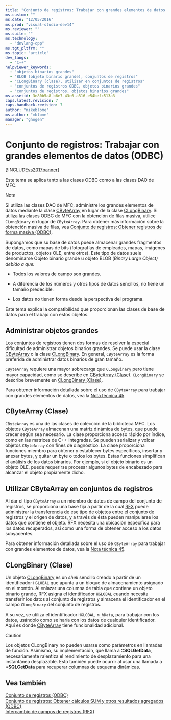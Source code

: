 ```yaml
---
title: "Conjunto de registros: Trabajar con grandes elementos de datos (ODBC) | Microsoft Docs"
ms.custom: ""
ms.date: "12/05/2016"
ms.prod: "visual-studio-dev14"
ms.reviewer: ""
ms.suite: ""
ms.technology: 
  - "devlang-cpp"
ms.tgt_pltfrm: ""
ms.topic: "article"
dev_langs: 
  - "C++"
helpviewer_keywords: 
  - "objetos binarios grandes"
  - "BLOB (objeto binario grande), conjuntos de registros"
  - "CLongBinary (clase), utilizar en conjuntos de registros"
  - "conjuntos de registros ODBC, objetos binarios grandes"
  - "conjuntos de registros, objetos binarios grandes"
ms.assetid: 3e80b5a8-b6e7-43c6-a816-e54befc513a3
caps.latest.revision: 7
caps.handback.revision: 7
author: "mikeblome"
ms.author: "mblome"
manager: "ghogen"
---
```

# Conjunto de registros: Trabajar con grandes elementos de datos (ODBC)
[!INCLUDE[vs2017banner](../../assembler/inline/includes/vs2017banner.md)]

Este tema se aplica tanto a las clases ODBC como a las clases DAO de MFC.  
  
> [!NOTE]
>  Si utiliza las clases DAO de MFC, administre los grandes elementos de datos mediante la clase [CByteArray](../../mfc/reference/cbytearray-class.md) en lugar de la clase [CLongBinary](../../mfc/reference/clongbinary-class.md).  Si utiliza las clases ODBC de MFC con la obtención de filas masiva, utilice `CLongBinary` en lugar de `CByteArray`.  Para obtener más información sobre la obtención masiva de filas, vea [Conjunto de registros: Obtener registros de forma masiva \(ODBC\)](../../data/odbc/recordset-fetching-records-in-bulk-odbc.md).  
  
 Supongamos que su base de datos puede almacenar grandes fragmentos de datos, como mapas de bits \(fotografías de empleados, mapas, imágenes de productos, objetos OLE, entre otros\).  Este tipo de datos suele denominarse Objeto binario grande u objeto BLOB \(*Binary Large Object\) debido a que:*  
  
-   Todos los valores de campo son grandes.  
  
-   A diferencia de los números y otros tipos de datos sencillos, no tiene un tamaño predecible.  
  
-   Los datos no tienen forma desde la perspectiva del programa.  
  
 Este tema explica la compatibilidad que proporcionan las clases de base de datos para el trabajo con estos objetos.  
  
##  <a name="_core_managing_large_objects"></a> Administrar objetos grandes  
 Los conjuntos de registros tienen dos formas de resolver la especial dificultad de administrar objetos binarios grandes.  Se puede usar la clase [CByteArray](../../mfc/reference/cbytearray-class.md) o la clase [CLongBinary](../../mfc/reference/clongbinary-class.md).  En general, `CByteArray` es la forma preferida de administrar datos binarios de gran tamaño.  
  
 `CByteArray` requiere una mayor sobrecarga que `CLongBinary` pero tiene mayor capacidad, como se describe en [CByteArray \(Clase\)](#_core_the_cbytearray_class).  `CLongBinary` se describe brevemente en [CLongBinary \(Clase\)](#_core_the_clongbinary_class).  
  
 Para obtener información detallada sobre el uso de `CByteArray` para trabajar con grandes elementos de datos, vea la [Nota técnica 45](../../mfc/tn045-mfc-database-support-for-long-varchar-varbinary.md).  
  
##  <a name="_core_the_cbytearray_class"></a> CByteArray \(Clase\)  
 `CByteArray` es una de las clases de colección de la biblioteca MFC.  Los objetos `CByteArray` almacenan una matriz dinámica de bytes, que puede crecer según sea necesario.  La clase proporciona acceso rápido por índice, como en las matrices de C\+\+ integradas.  Se pueden serializar y volcar objetos `CByteArray` con fines de diagnóstico.  La clase proporciona funciones miembro para obtener y establecer bytes específicos, insertar y anexar bytes, y quitar un byte o todos los bytes.  Estas funciones simplifican el análisis de los datos binarios.  Por ejemplo, si el objeto binario es un objeto OLE, puede requerirse procesar algunos bytes de encabezado para alcanzar el objeto propiamente dicho.  
  
##  <a name="_core_using_cbytearray_in_recordsets"></a> Utilizar CByteArray en conjuntos de registros  
 Al dar el tipo `CByteArray` a un miembro de datos de campo del conjunto de registros, se proporciona una base fija a partir de la cual [RFX](../../data/odbc/record-field-exchange-rfx.md) puede administrar la transferencia de ese tipo de objetos entre el conjunto de registros y el origen de datos, y a través de ésta pueden manipularse los datos que contiene el objeto.  RFX necesita una ubicación específica para los datos recuperados, así como una forma de obtener acceso a los datos subyacentes.  
  
 Para obtener información detallada sobre el uso de `CByteArray` para trabajar con grandes elementos de datos, vea la [Nota técnica 45](../../mfc/tn045-mfc-database-support-for-long-varchar-varbinary.md).  
  
##  <a name="_core_the_clongbinary_class"></a> CLongBinary \(Clase\)  
 Un objeto [CLongBinary](../../mfc/reference/clongbinary-class.md) es un *shell* sencillo creado a partir de un identificador `HGLOBAL` que apunta a un bloque de almacenamiento asignado en el montón.  Al enlazar una columna de tabla que contiene un objeto binario grande, RFX asigna el identificador `HGLOBAL` cuando necesita transferir los datos al conjunto de registros y almacena el identificador en el campo `CLongBinary` del conjunto de registros.  
  
 A su vez, se utiliza el identificador `HGLOBAL`, `m_hData`, para trabajar con los datos, usándolo como se haría con los datos de cualquier identificador.  Aquí es donde [CByteArray](../../mfc/reference/cbytearray-class.md) tiene funcionalidad adicional.  
  
> [!CAUTION]
>  Los objetos CLongBinary no pueden usarse como parámetros en llamadas de función.  Asimismo, su implementación, que llama a **::SQLGetData**, necesariamente ralentiza el rendimiento de desplazamiento para una instantánea desplazable.  Esto también puede ocurrir al usar una llamada a **::SQLGetData** para recuperar columnas de esquema dinámicas.  
  
## Vea también  
 [Conjunto de registros \(ODBC\)](../../data/odbc/recordset-odbc.md)   
 [Conjunto de registros: Obtener cálculos SUM y otros resultados agregados \(ODBC\)](../../data/odbc/recordset-obtaining-sums-and-other-aggregate-results-odbc.md)   
 [Intercambio de campos de registros \(RFX\)](../../data/odbc/record-field-exchange-rfx.md)